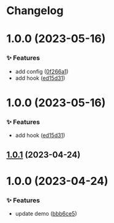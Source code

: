 # Changelog

# 1.0.0 (2023-05-16)

### ✨ Features

- add config ([0f266a1](https://github.com/canisminor1990/lobe-commit/commit/0f266a1))
- add hook ([ed15d31](https://github.com/canisminor1990/lobe-commit/commit/ed15d31))

# 1.0.0 (2023-05-16)

### ✨ Features

- add hook ([ed15d31](https://github.com/canisminor1990/lobe-commit/commit/ed15d31))

## [1.0.1](https://github.com/canisminor1990/lobe-commit/compare/v1.0.0...v1.0.1) (2023-04-24)

# 1.0.0 (2023-04-24)

### ✨ Features

- update demo ([bbb6ce5](https://github.com/canisminor1990/lobe-commit/commit/bbb6ce5))
